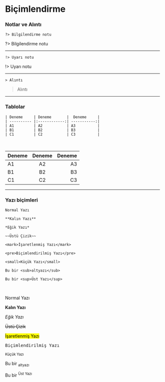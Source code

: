 # Biçimlendirme

### Notlar ve Alıntı

```
?> Bilgilendirme notu
```

?> Bilgilendirme notu

---

```
!> Uyarı notu
```

!> Uyarı notu

---


```
> Alıntı
```

> Alıntı

---

### Tablolar


```
| Deneme     | Deneme       |  Deneme     |       
| ---------- |:------------:| -----------:| 
| A1         | A2           | A3          |  
| B1         | B2           | B3          |  
| C1         | C2           | C3          | 
```

<br>


| Deneme     | Deneme       |  Deneme     |       
| ---------- |:------------:| -----------:| 
| A1         | A2           | A3          |  
| B1         | B2           | B3          |  
| C1         | C2           | C3          |  


---

### Yazı biçimleri

```
Normal Yazı

**Kalın Yazı**

*Eğik Yazı*

~~Üstü Çizik~~

<mark>İşaretlenmiş Yazı</mark>

<pre>Biçimlendirilmiş Yazı</pre>

<small>Küçük Yazı</small>

Bu bir <sub>altyazı</sub>

Bu bir <sup>Üst Yazı</sup>

```

<br>


Normal Yazı

**Kalın Yazı**

*Eğik Yazı*

~~Üstü Çizik~~

<mark>İşaretlenmiş Yazı</mark>

<pre>Biçimlendirilmiş Yazı</pre>

<small>Küçük Yazı</small>

Bu bir <sub>altyazı</sub>

Bu bir <sup>Üst Yazı</sup>
